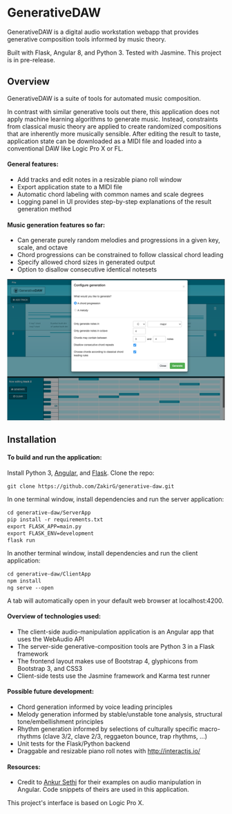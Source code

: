# GenerativeDAW

GenerativeDAW is a digital audio workstation webapp that provides generative composition tools informed by music theory.

Built with Flask, Angular 8, and Python 3. Tested with Jasmine. This project is in pre-release.

## Overview

GenerativeDAW is a suite of tools for automated music composition.

In contrast with similar generative tools out there, this application does not apply machine learning algorithms to generate music. Instead, constraints from classical music theory are applied to create randomized compositions that are inherently more musically sensible. After editing the result to taste, application state can be downloaded as a MIDI file and loaded into a conventional DAW like Logic Pro X or FL.

#### General features:
- Add tracks and edit notes in a resizable piano roll window
- Export application state to a MIDI file
- Automatic chord labeling with common names and scale degrees
- Logging panel in UI provides step-by-step explanations of the result generation method

#### Music generation features so far:
- Can generate purely random melodies and progressions in a given key, scale, and octave
- Chord progressions can be constrained to follow classical chord leading
- Specify allowed chord sizes in generated output
- Option to disallow consecutive identical notesets

<!-- <img src="./screenshots/desktopScreenshot.png" alt="App Screenshot on Desktop" width="850"/>  -->

<img src="./screenshots/desktopScreenshot2.png" alt="App Screenshot on Desktop" width="850"/>

## Installation

#### To build and run the application:
Install Python 3, <a href='https://angular.io/guide/quickstart'>Angular</a>, and <a href="http://flask.pocoo.org/docs/1.0/installation/" target="_blank">Flask</a>. Clone the repo:
```
git clone https://github.com/ZakirG/generative-daw.git
```

In one terminal window, install dependencies and run the server application:
```
cd generative-daw/ServerApp
pip install -r requirements.txt
export FLASK_APP=main.py
export FLASK_ENV=development
flask run
```

In another terminal window, install dependencies and run the client application:
```
cd generative-daw/ClientApp
npm install
ng serve --open
```
A tab will automatically open in your default web browser at localhost:4200. 

#### Overview of technologies used:
- The client-side audio-manipulation application is an Angular app that uses the WebAudio API
- The server-side generative-composition tools are Python 3 in a Flask framework
- The frontend layout makes use of Bootstrap 4, glyphicons from Bootstrap 3, and CSS3
- Client-side tests use the Jasmine framework and Karma test runner

#### Possible future development:
- Chord generation informed by voice leading principles
- Melody generation informed by stable/unstable tone analysis, structural tone/embellishment principles
- Rhythm generation informed by selections of culturally specific macro-rhythms (clave 3/2, clave 2/3, reggaeton bounce, trap rhythms, ...)
- Unit tests for the Flask/Python backend
- Draggable and resizable piano roll notes with http://interactjs.io/


#### Resources:
- Credit to <a href='https://ankursethi.in/2016/01/13/build-a-sampler-with-angular-2-webaudio-and-webmidi-lesson-1-introduction-to-the-webaudio-api/'>Ankur Sethi</a>
for their examples on audio manipulation in Angular. Code snippets of theirs are used in this application.

This project's interface is based on Logic Pro X.
